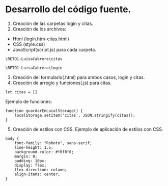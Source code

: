 # Desarrollo del código fuente.
1. Creación de las carpetas login y citas. 
2. Creación de los archivos:
- Html (login.htm-citas.html)
- CSS (style.css) 
- JavaScript(script.js)
para cada carpeta. 
~~~
\RETO1-LuisaCabrera\citas
~~~
~~~
\RETO1-LuisaCabrera\login
~~~
3. Creación del formulario(.html) para ambos casos, login y citas. 
4. Creación de arreglo y funciones(.js) para citas.
~~~
let citas = []
~~~
Ejemplo de funciones:
~~~
function guardarEnLocalStorage() {
    localStorage.setItem('citas', JSON.stringify(citas));
}
~~~
5. Creación de estilos con CSS.
Ejemplo de aplicación de estilos con CSS. 
~~~
body {
    font-family: "Roboto", sans-serif;
    line-height: 1.5;
    background-color: #f0f0f0;
    margin: 0;
    padding: 10px;
    display: flex;
    flex-direction: column;
    align-items: center;
}
~~~
